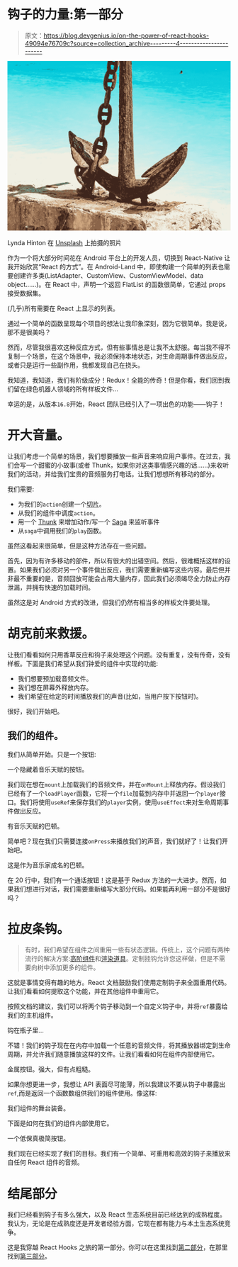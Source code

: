 # 钩子的力量:第一部分

> 原文：<https://blog.devgenius.io/on-the-power-of-react-hooks-49094e76709c?source=collection_archive---------4----------------------->

![](img/bc1614cff98c1aa8d606677ddcab9e1d.png)

Lynda Hinton 在 [Unsplash](https://unsplash.com/s/photos/hook?utm_source=unsplash&utm_medium=referral&utm_content=creditCopyText) 上拍摄的照片

作为一个将大部分时间花在 Android 平台上的开发人员，切换到 React-Native 让我开始欣赏“React 的方式”。在 Android-Land 中，即使构建一个简单的列表也需要创建许多类(ListAdapter、CustomView、CustomViewModel、data object……)。在 React 中，声明一个返回 FlatList 的函数很简单，它通过 props 接受数据集。

(几乎)所有需要在 React 上显示的列表。

通过一个简单的函数呈现每个项目的想法让我印象深刻，因为它很简单。我是说，那不是很美吗？

然而，尽管我很喜欢这种反应方式，但有些事情总是让我不太舒服。每当我不得不复制一个场景，在这个场景中，我必须保持本地状态，对生命周期事件做出反应，或者只是运行一些副作用，我都发现自己在挠头。

我知道，我知道，我们有阶级成分！Redux！全能的传奇！但是你看，我们回到我们留在绿色机器人领域的所有样板文件…

幸运的是，从版本`16.8`开始，React 团队已经引入了一项出色的功能——钩子！

# 开大音量。

让我们考虑一个简单的场景，我们想要播放一些声音来响应用户事件。在过去，我们会写一个甜蜜的小故事(或者 Thunk，如果你对这类事情感兴趣的话……)来收听我们的活动，并给我们宝贵的音频服务打电话。让我们想想所有移动的部分。

我们需要:

*   为我们的`action`创建一个[切片](https://redux-toolkit.js.org/api/createSlice)。
*   从我们的组件中调度`action`。
*   用一个 [Thunk](https://github.com/reduxjs/redux-thunk) 来增加动作/写一个 [Saga](https://github.com/redux-saga/redux-saga) 来监听事件
*   从`saga`中调用我们的`play`函数。

虽然这看起来很简单，但是这种方法存在一些问题。

首先，因为有许多移动的部件，所以有很大的出错空间。然后，很难概括这样的设置。如果我们必须对另一个事件做出反应，我们需要重新编写这些内容。最后但并非最不重要的是，音频回放可能会占用大量内存，因此我们必须竭尽全力防止内存泄漏，并拥有快速的加载时间。

虽然这是对 Android 方式的改进，但我们仍然有相当多的样板文件要处理。

# 胡克前来救援。

让我们看看如何只用香草反应和钩子来处理这个问题。没有重复，没有传奇，没有样板。下面是我们希望从我们钟爱的组件中实现的功能:

*   我们想要预加载音频文件。
*   我们想在屏幕外释放内存。
*   我们希望在给定的时间播放我们的声音(比如，当用户按下按钮时)。

很好，我们开始吧。

## 我们的组件。

我们从简单开始。只是一个按钮:

一个隐藏着音乐天赋的按钮。

我们现在想在`mount`上加载我们的音频文件，并在`onMount`上释放内存。假设我们已经有了一个`loadPlayer`函数，它将一个`file`加载到内存中并返回一个`player`接口。我们将使用`useRef`来保存我们的`player`实例，使用`useEffect`来对生命周期事件做出反应。

有音乐天赋的巴顿。

简单吧？现在我们只需要连接`onPress`来播放我们的声音，我们就好了！让我们开始吧。

这是作为音乐家成名的巴顿。

在 20 行中，我们有一个通话按钮！这是基于 Redux 方法的一大进步。然而，如果我们想进行对话，我们需要重新编写大部分代码。如果能再利用一部分不是很好吗？

# 拉皮条钩。

> 有时，我们希望在组件之间重用一些有状态逻辑。传统上，这个问题有两种流行的解决方案:[高阶组件](https://reactjs.org/docs/higher-order-components.html)和[渲染道具](https://reactjs.org/docs/render-props.html)。定制挂钩允许您这样做，但是不需要向树中添加更多的组件。

这就是事情变得有趣的地方。React 文档鼓励我们使用定制钩子来全面重用代码。让我们看看如何提取这个功能，并在其他组件中重用它。

按照文档的建议，我们可以将两个钩子移动到一个自定义钩子中，并将`ref`暴露给我们的主机组件。

钩在瓶子里…

不错！我们的钩子现在在内存中加载一个任意的音频文件，将其播放器绑定到生命周期，并允许我们随意播放这样的文件。让我们看看如何在组件内部使用它。

金属按钮。强大，但有点粗糙。

如果你想更进一步，我想让 API 表面尽可能薄，所以我建议不要从钩子中暴露出`ref`,而是返回一个函数数组供我们的组件使用。像这样:

我们组件的舞台装备。

下面是如何在我们的组件内部使用它。

一个低保真极简按钮。

我们现在已经实现了我们的目标。我们有一个简单、可重用和高效的钩子来播放来自任何 React 组件的音频。

# 结尾部分

我们已经看到钩子有多么强大，以及 React 生态系统目前已经达到的成熟程度。我认为，无论是在成熟度还是开发者经验方面，它现在都有能力与本土生态系统竞争。

这是我穿越 React Hooks 之旅的第一部分。你可以在这里找到[第二部分](https://medium.com/@accounts_32070/on-the-power-of-hooks-part-2-8de86630648c)，在那里找到[第三部分](https://medium.com/@accounts_32070/on-the-power-of-hooks-part-3-78d79cc2a110)。